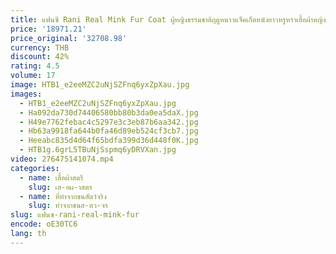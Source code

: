 ```yaml
---
title: แฟนซี Rani Real Mink Fur Coat ผู้หญิงธรรมชาติฤดูหนาวแจ็คเก็ตหนังยาวหรูหราเสื้อผ้าหญิง 2023 Mink Fur Coat ผู้หญิงโปรโมชั่น
price: '18971.21'
price_original: '32708.98'
currency: THB
discount: 42%
rating: 4.5
volume: 17
image: HTB1_e2eeMZC2uNjSZFnq6yxZpXau.jpg
images:
  - HTB1_e2eeMZC2uNjSZFnq6yxZpXau.jpg
  - Ha092da730d74406580bb80b3da0ea5daX.jpg
  - H49e7762febac4c5297e3c3eb87b6aa342.jpg
  - Hb63a9918fa644b0fa46d89eb524cf3cb7.jpg
  - Heeabc835d4d64f65bdfa399d36d448f0K.jpg
  - HTB1g.6grL5TBuNjSspmq6yDRVXan.jpg
video: 276475141074.mp4
categories:
  - name: เสื้อผ้าสตรี
    slug: เส-อผ-าสตร
  - name: ที่ทำจากขนสัตว์จริง
    slug: ทำจากขนส-ตว-จร
slug: แฟนซ-rani-real-mink-fur
encode: oE30TC6
lang: th
---
```

  